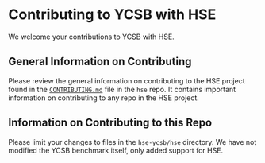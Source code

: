 # Contributing to YCSB with HSE

We welcome your contributions to YCSB with HSE.

## General Information on Contributing

Please review the general information on contributing to the HSE project found
in the [`CONTRIBUTING.md`](https://github.com/hse-project/hse/blob/master/CONTRIBUTING.md)
file in the `hse` repo.  It contains important information on contributing
to any repo in the HSE project.

## Information on Contributing to this Repo

Please limit your changes to files in the `hse-ycsb/hse` directory.
We have not modified the YCSB benchmark itself, only added support
for HSE.
